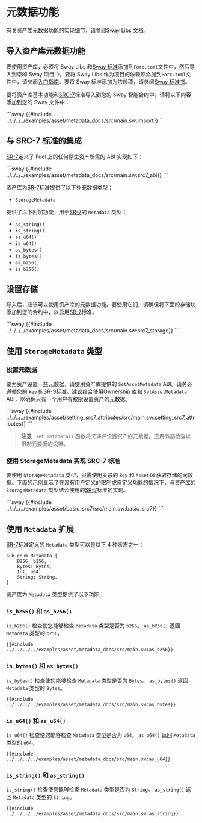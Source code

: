# 元数据功能

有关资产库元数据功能的实现细节，请参阅[Sway Libs 文档](https://fuellabs.github.io/sway-libs/master/sway_libs/asset/metadata/index.html)。

## 导入资产库元数据功能

要使用资产库，必须将 Sway Libs 和[Sway 标准](https://github.com/FuelLabs/sway-standards)添加到`Forc.toml`文件中，然后导入到您的 Sway 项目中。要将 Sway Libs 作为项目的依赖项添加到`Forc.toml`文件中，请参阅[入门指南](../getting_started/index.md)。要将 Sway 标准添加为依赖项，请参阅[Sway 标准书](https://github.com/FuelLabs/sway-standards)。

要将资产库基本功能和[SRC-7](https://github.com/FuelLabs/sway-standards/blob/master/SRCs/src-7.md)标准导入到您的 Sway 智能合约中，请将以下内容添加到您的 Sway 文件中：

\```sway
{{#include ../../../../examples/asset/metadata_docs/src/main.sw:import}}
\```

## 与 SRC-7 标准的集成

[SR-7](https://github.com/FuelLabs/sway-standards/blob/master/SRCs/src-7.md)定义了 Fuel 上的任何原生资产所需的 ABI 实现如下：

\```sway
{{#include ../../../../examples/asset/metadata_docs/src/main.sw:src7_abi}}
\```

资产库为[SR-7](https://github.com/FuelLabs/sway-standards/blob/master/SRCs/src-7.md)标准提供了以下补充数据类型：

- `StorageMetadata`

提供了以下附加功能，用于[SR-7](https://github.com/FuelLabs/sway-standards/blob/master/SRCs/src-7.md)的 `Metadata` 类型：

- `as_string()`
- `is_string()`
- `as_u64()`
- `is_u64()`
- `as_bytes()`
- `is_bytes()`
- `as_b256()`
- `is_b256()`

## 设置存储

导入后，应该可以使用资产库的元数据功能。要使用它们，请确保将下面的存储块添加到您的合约中，以启用[SR-7](https://github.com/FuelLabs/sway-standards/blob/master/SRCs/src-7.md)标准。

\```sway
{{#include ../../../../examples/asset/metadata_docs/src/main.sw:src7_storage}}
\```

## 使用 `StorageMetadata` 类型

### 设置元数据

要为资产设置一些元数据，请使用资产库提供的 `SetAssetMetadata` ABI。请务必遵循您的 `key` 的[SR-9](https://github.com/FuelLabs/sway-standards/blob/master/SRCs/src-9.md)标准。建议结合使用[Ownership 库](../ownership/index.md)和 `SetAssetMetadata` ABI，以确保只有一个用户有权限设置资产的元数据。

\```sway
{{#include ../../../../examples/asset/setting_src7_attributes/src/main.sw:setting_src7_attributes}}
\```

> **注意** `_set_metadata()` 函数将*无条件*设置资产的元数据。应用外部检查以限制元数据的设置。

### 使用 StorageMetadata 实现 SRC-7 标准

要使用 `StorageMetadata` 类型，只需使用关联的 `key` 和 `AssetId` 获取存储的元数据。下面的示例显示了在没有用户定义的限制或自定义功能的情况下，与资产库的 `StorageMetadata` 类型结合使用的[SR-7](https://github.com/FuelLabs/sway-standards/blob/master/SRCs/src-7.md)标准的实现。

\```sway
{{#include ../../../../examples/asset/basic_src7/src/main.sw:basic_src7}}
\```

## 使用 `Metadata` 扩展

[SR-7](https://github.com/FuelLabs/sway-standards/blob/master/SRCs/src-7.md)标准定义的 `Metadata` 类型可以是以下 4 种状态之一：

```sway
pub enum Metadata {
    B256: b256,
    Bytes: Bytes,
    Int: u64,
    String: String,
}
```

资产库为 `Metadata` 类型提供了以下功能：

### `is_b256()` 和 `as_b256()`

`is_b256()` 检查使您能够检查 `Metadata` 类型是否为 `b256`。
`as_b256()` 返回 `Metadata` 类型的 `b256`。

```sway
{{#include ../../../../examples/asset/metadata_docs/src/main.sw:as_b256}}
```

### `is_bytes()` 和 `as_bytes()`

`is_bytes()` 检查使您能够检查 `Metadata` 类型是否为 `Bytes`。
`as_bytes()` 返回 `Metadata` 类型的 `Bytes`。

```sway
{{#include ../../../../examples/asset/metadata_docs/src/main.sw:as_bytes}}
```

### `is_u64()` 和 `as_u64()`

`is_u64()` 检查使您能够检查 `Metadata` 类型是否为 `u64`。
`as_u64()` 返回 `Metadata` 类型的 `u64`。

```sway
{{#include ../../../../examples/asset/metadata_docs/src/main.sw:as_u64}}
```

### `is_string()` 和 `as_string()`

`is_string()` 检查使您能够检查 `Metadata` 类型是否为 `String`。
`as_string()` 返回 `Metadata` 类型的 `String`。

```sway
{{#include ../../../../examples/asset/metadata_docs/src/main.sw:as_string}}
```
